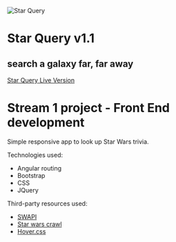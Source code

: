 ![Star Query](https://github.com/jodiegardiner/jodiegardiner.github.io/blob/master/swapi-proj/img/logo.png "Star Query")

# Star Query v1.1
## search a galaxy far, far away

[Star Query Live Version](http://jodiegardiner.github.io/swapi-project)

# Stream 1 project - Front End development

Simple responsive app to look up Star Wars trivia.

Technologies used:
* Angular routing
* Bootstrap
* CSS
* JQuery

Third-party resources used:
* [SWAPI](http://swapi.co)
* [Star wars crawl](https://polarnotion.github.io/starwarsintro/)
* [Hover.css](http://ianlunn.github.io/Hover/)
